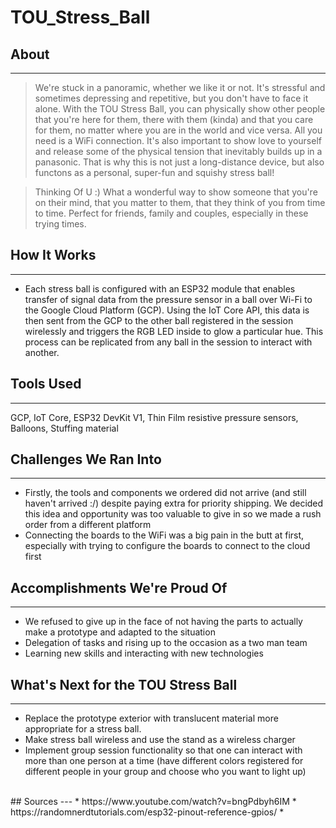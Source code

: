# TOU_Stress_Ball

## About
---
> We're stuck in a panoramic, whether we like it or not. It's stressful and sometimes depressing and repetitive, but you don't have to face it alone. With the TOU Stress Ball, you can physically show other people that you're here for them, there with them (kinda) and that you care for them, no matter where you are in the world and vice versa. All you need is a WiFi connection.
> It's also important to show love to yourself and release some of the physical tension that inevitably builds up in a panasonic. That is why this is not just a long-distance device, but also functons as a personal, super-fun and squishy stress ball!

>  Thinking Of U :)
> What a wonderful way to show someone that you're on their mind, that you matter to them, that they think of you from time to time. Perfect for friends, family and couples, especially in these trying times.


## How It Works
---
* Each stress ball is configured with an ESP32 module that enables transfer of signal data from the pressure sensor in a ball over Wi-Fi to the Google Cloud Platform (GCP). Using the IoT Core API, this data is then sent from the GCP to the other ball registered in the session wirelessly and triggers the RGB LED inside to glow a particular hue. This process can be replicated from any ball in the session to interact with another.

## Tools Used
---
GCP, IoT Core, ESP32 DevKit V1, Thin Film resistive pressure sensors, Balloons, Stuffing material

## Challenges We Ran Into
---
* Firstly, the tools and components we ordered did not arrive (and still haven't arrived :/) despite paying extra for priority shipping. We decided this idea and opportunity was too valuable to give in so we made a rush order from a different platform
* Connecting the boards to the WiFi was a big pain in the butt at first, especially with trying to configure the boards to connect to the cloud first

## Accomplishments We're Proud Of
---
* We refused to give up in the face of not having the parts to actually make a prototype and adapted to the situation
* Delegation of tasks and rising up to the occasion as a two man team
* Learning new skills and interacting with new technologies

## What's Next for the TOU Stress Ball
---
* Replace the prototype exterior with translucent material more appropriate for a stress ball.
* Make stress ball wireless and use the stand as a wireless charger
* Implement group session functionality so that one can interact with more than one person at a time (have different colors registered for different people in your group and choose who you want to light up)

<br />
## Sources
---
* https://www.youtube.com/watch?v=bngPdbyh6IM
* https://randomnerdtutorials.com/esp32-pinout-reference-gpios/
* 
